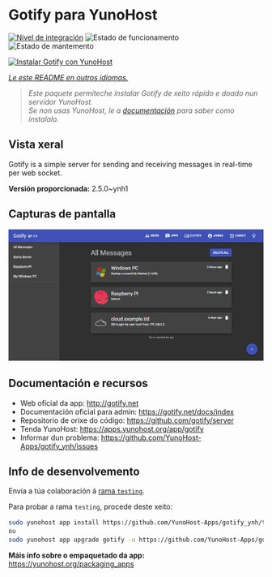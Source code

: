 <!--
NOTA: Este README foi creado automáticamente por <https://github.com/YunoHost/apps/tree/master/tools/readme_generator>
NON debe editarse manualmente.
-->

# Gotify para YunoHost

[![Nivel de integración](https://dash.yunohost.org/integration/gotify.svg)](https://dash.yunohost.org/appci/app/gotify) ![Estado de funcionamento](https://ci-apps.yunohost.org/ci/badges/gotify.status.svg) ![Estado de mantemento](https://ci-apps.yunohost.org/ci/badges/gotify.maintain.svg)

[![Instalar Gotify con YunoHost](https://install-app.yunohost.org/install-with-yunohost.svg)](https://install-app.yunohost.org/?app=gotify)

*[Le este README en outros idiomas.](./ALL_README.md)*

> *Este paquete permíteche instalar Gotify de xeito rápido e doado nun servidor YunoHost.*  
> *Se non usas YunoHost, le a [documentación](https://yunohost.org/install) para saber como instalalo.*

## Vista xeral

Gotify is a simple server for sending and receiving messages in real-time per web socket.


**Versión proporcionada:** 2.5.0~ynh1

## Capturas de pantalla

![Captura de pantalla de Gotify](./doc/screenshots/ui.png)

## Documentación e recursos

- Web oficial da app: <http://gotify.net>
- Documentación oficial para admin: <https://gotify.net/docs/index>
- Repositorio de orixe do código: <https://github.com/gotify/server>
- Tenda YunoHost: <https://apps.yunohost.org/app/gotify>
- Informar dun problema: <https://github.com/YunoHost-Apps/gotify_ynh/issues>

## Info de desenvolvemento

Envía a túa colaboración á [rama `testing`](https://github.com/YunoHost-Apps/gotify_ynh/tree/testing).

Para probar a rama `testing`, procede deste xeito:

```bash
sudo yunohost app install https://github.com/YunoHost-Apps/gotify_ynh/tree/testing --debug
ou
sudo yunohost app upgrade gotify -u https://github.com/YunoHost-Apps/gotify_ynh/tree/testing --debug
```

**Máis info sobre o empaquetado da app:** <https://yunohost.org/packaging_apps>
